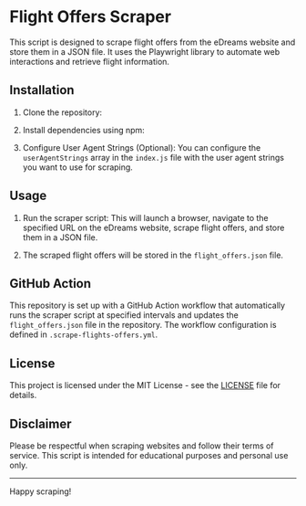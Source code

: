 # Flight Offers Scraper

This script is designed to scrape flight offers from the eDreams website and store them in a JSON file. It uses the Playwright library to automate web interactions and retrieve flight information.

## Installation

1. Clone the repository:

2. Install dependencies using npm:

3. Configure User Agent Strings (Optional):
You can configure the `userAgentStrings` array in the `index.js` file with the user agent strings you want to use for scraping.

## Usage

1. Run the scraper script:
This will launch a browser, navigate to the specified URL on the eDreams website, scrape flight offers, and store them in a JSON file.

2. The scraped flight offers will be stored in the `flight_offers.json` file.

## GitHub Action

This repository is set up with a GitHub Action workflow that automatically runs the scraper script at specified intervals and updates the `flight_offers.json` file in the repository. The workflow configuration is defined in `.scrape-flights-offers.yml`.

## License

This project is licensed under the MIT License - see the [LICENSE](https://mit-license.org/) file for details.

## Disclaimer

Please be respectful when scraping websites and follow their terms of service. This script is intended for educational purposes and personal use only.

---

Happy scraping!

